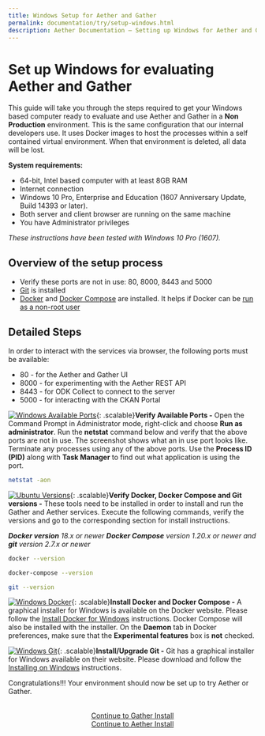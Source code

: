 ```yaml
---
title: Windows Setup for Aether and Gather
permalink: documentation/try/setup-windows.html
description: Aether Documentation – Setting up Windows for Aether and Gather evaluation
---
```


# Set up Windows for evaluating Aether and Gather

This guide will take you through the steps required to get your Windows based computer ready to evaluate and use Aether and Gather in a **Non Production** environment.  This is the same configuration that our internal developers use.  It uses Docker images to host the processes within a self contained virtual environment.  When that environment is deleted, all data will be lost.

**System requirements:**

* 64-bit, Intel based computer with at least 8GB RAM
* Internet connection
* Windows 10 Pro, Enterprise and Education (1607 Anniversary Update, Build 14393 or later).
* Both server and client browser are running on the same machine
* You have Administrator privileges

_These instructions have been tested with Windows 10 Pro (1607)._

## Overview of the setup process

* Verify these ports are not in use: 80, 8000, 8443 and 5000
* [Git](https://git-scm.com/)  is installed
* [Docker](https://docs.docker.com/install/linux/docker-ce/ubuntu/) and [Docker Compose](https://docs.docker.com/compose/) are installed. It helps if Docker can be [run as a non-root user](https://docs.docker.com/install/linux/linux-postinstall/)

## Detailed Steps

In order to interact with the services via browser, the following ports must be available:

* 80 - for the Aether and Gather UI
* 8000 - for experimenting with the Aether REST API
* 8443 - for ODK Collect to connect to the server
* 5000 - for interacting with the CKAN Portal

[![Windows Available Ports](/images/windows-ports.png)](/images/windows-ports.png){: .scalable}**Verify Available Ports -** Open the Command Prompt in Administrator mode, right-click and choose **Run as administrator**.  Run the **netstat** command below and verify that the above ports are not in use.  The screenshot shows what an in use port looks like.  Terminate any processes using any of the above ports.  Use the **Process ID (PID)** along with **Task Manager** to find out what application is using the port.

<p style="clear: both;"/>

```bash
netstat -aon
```

[![Ubuntu Versions](/images/ubuntu-versions.png)](/images/ubuntu-versions.png){: .scalable}**Verify Docker, Docker Compose and Git versions -** These tools need to be installed in order to install and run the Gather and Aether services.  Execute the following commands, verify the versions and go to the corresponding section for install instructions.

_**Docker version** 18.x or newer **Docker Compose** version 1.20.x or newer and **git** version 2.7.x or newer_

<p style="clear: both;"/>

```bash
docker --version

docker-compose --version

git --version
```

[![Windows Docker](/images/windows-docker.png)](/images/windows-docker.png){: .scalable}**Install Docker and Docker Compose -** A graphical installer for Windows is available on the Docker website. Please follow the [Install Docker for Windows](https://docs.docker.com/docker-for-windows/install/) instructions.  Docker Compose will also be installed with the installer.  On the **Daemon** tab in Docker preferences, make sure that the **Experimental features** box is **not** checked.

<p style="clear: both;"/>

[![Windows Git](/images/windows-git.png)](/images/windows-git.png){: .scalable}**Install/Upgrade Git -** Git has a graphical installer for Windows available on their website.  Please download and follow the [Installing on Windows](https://git-scm.com/download/win) instructions.

<p style="clear: both;"/>

Congratulations!!! Your environment should now be set up to try Aether or Gather.

<div style="margin-top: 2rem; text-align: center">
<a href="http://gather.ehealthafrica.org/documentation/try/install">Continue to Gather Install</a><br/>
<a href="install">Continue to Aether Install</a>
</div>
